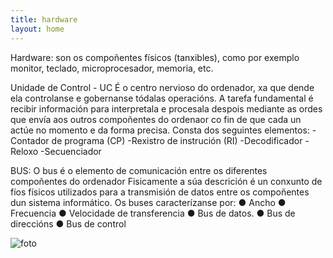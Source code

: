 ```yaml
---
title: hardware
layout: home
---
```

Hardware: son os compoñentes físicos (tanxibles), como por exemplo 
monitor, teclado, microprocesador, memoria, etc.

Unidade de Control - UC
É o centro nervioso do ordenador, xa que dende ela controlanse e 
gobernanse tódalas operacións. A tarefa fundamental é recibir información 
para interpretala e procesala despois mediante as ordes que envía aos 
outros compoñentes do ordenaor co fin de que cada un actúe no momento 
e da forma precisa.
Consta dos seguintes elementos:
-Contador de programa (CP)
-Rexistro de instrución (RI) 
-Decodificador 
-Reloxo
-Secuenciador

BUS:
O bus é o elemento de comunicación entre os diferentes compoñentes do ordenador 
Fisicamente a súa descrición é un conxunto de fíos físicos utilizados para a 
transmisión de datos entre os compoñentes dun sistema informático.
Os buses caracterízanse por:
● Ancho 
● Frecuencia
● Velocidade de transferencia 
● Bus de datos. 
● Bus de direccións
● Bus de control

![foto](https://www.google.com/url?sa=i&url=https%3A%2F%2Fkeepcoding.io%2Fblog%2Fque-es-hardware-externo-y-componentes%2F&psig=AOvVaw0_dhUBEByIY8Trs-x9Cne8&ust=1729168384658000&source=images&cd=vfe&opi=89978449&ved=0CBQQjRxqFwoTCOj6rK70kokDFQAAAAAdAAAAABAE)
